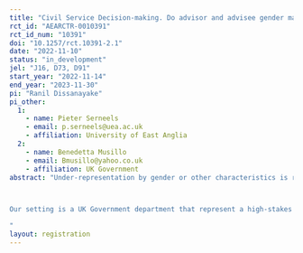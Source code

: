 ```yaml
---
title: "Civil Service Decision-making. Do advisor and advisee gender matter?"
rct_id: "AEARCTR-0010391"
rct_id_num: "10391"
doi: "10.1257/rct.10391-2.1"
date: "2022-11-10"
status: "in_development"
jel: "J16, D73, D91"
start_year: "2022-11-14"
end_year: "2023-11-30"
pi: "Ranil Dissanayake"
pi_other:
  1:
    - name: Pieter Serneels
    - email: p.serneels@uea.ac.uk
    - affiliation: University of East Anglia
  2:
    - name: Benedetta Musillo
    - email: Bmusillo@yahoo.co.uk
    - affiliation: UK Government
abstract: "Under-representation by gender or other characteristics is receiving increased attention, both in policy-making and research (Allgood et al. 2019). Diversity is seen as highly desirable, for reasons of fairness and representation, and because it brings with it more varied perspectives, which in turn enhances innovation (Ann Hewlett, Marshall, and Sherbin 2013; Heaton and Aminossehe 2020). It can improve the quality of policymaking on the supply side.  Constraints to diversity on the demand side, and their consequences, have received less attention. We investigate whether such constraints on the demand side exist, and need addressing to realize the benefits of diversity.  Using a survey experiment we assess whether perceived, quality, valuation, and take-up of professional advice depends on the identity of the provider, and test and explore channels through which this works. We also investigate whether the supply of advice depends on the gender of the commissioning party. 

Our setting is a UK Government department that represent a high-stakes policy environment.  We use experimentally varied survey vignettes to investigate if gender of the involved parties matters for civil service decision making. Specifically, we examine if decisions made on the basis of new information and analysis depends on the identity of the source providing this information, as well as or instead of its perceived quality. We investigate two sets of questions. Firstly, do decisions made in the organization vary according to the gender of technical advisers? Secondly, if there is such a bias, is it mitigated by the style and type of advice given, specifically if advice is more or less conscientious and detailed?  
"
layout: registration
---
```


